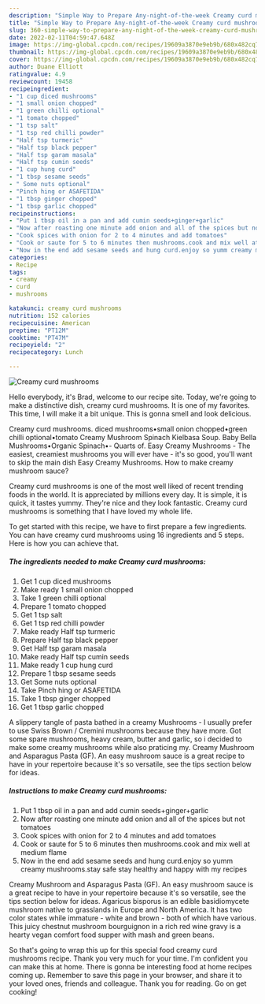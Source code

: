 ```yaml
---
description: "Simple Way to Prepare Any-night-of-the-week Creamy curd mushrooms"
title: "Simple Way to Prepare Any-night-of-the-week Creamy curd mushrooms"
slug: 360-simple-way-to-prepare-any-night-of-the-week-creamy-curd-mushrooms
date: 2022-02-11T04:59:47.648Z
image: https://img-global.cpcdn.com/recipes/19609a3870e9eb9b/680x482cq70/creamy-curd-mushrooms-recipe-main-photo.jpg
thumbnail: https://img-global.cpcdn.com/recipes/19609a3870e9eb9b/680x482cq70/creamy-curd-mushrooms-recipe-main-photo.jpg
cover: https://img-global.cpcdn.com/recipes/19609a3870e9eb9b/680x482cq70/creamy-curd-mushrooms-recipe-main-photo.jpg
author: Duane Elliott
ratingvalue: 4.9
reviewcount: 19458
recipeingredient:
- "1 cup diced mushrooms"
- "1 small onion chopped"
- "1 green chilli optional"
- "1 tomato chopped"
- "1 tsp salt"
- "1 tsp red chilli powder"
- "Half tsp turmeric"
- "Half tsp black pepper"
- "Half tsp garam masala"
- "Half tsp cumin seeds"
- "1 cup hung curd"
- "1 tbsp sesame seeds"
- " Some nuts optional"
- "Pinch hing or ASAFETIDA"
- "1 tbsp ginger chopped"
- "1 tbsp garlic chopped"
recipeinstructions:
- "Put 1 tbsp oil in a pan and add cumin seeds+ginger+garlic"
- "Now after roasting one minute add onion and all of the spices but not tomatoes"
- "Cook spices with onion for 2 to 4 minutes and add tomatoes"
- "Cook or saute for 5 to 6 minutes then mushrooms.cook and mix well at medium flame"
- "Now in the end add sesame seeds and hung curd.enjoy so yumm creamy mushrooms.stay safe stay healthy and happy with my recipes"
categories:
- Recipe
tags:
- creamy
- curd
- mushrooms

katakunci: creamy curd mushrooms 
nutrition: 152 calories
recipecuisine: American
preptime: "PT12M"
cooktime: "PT47M"
recipeyield: "2"
recipecategory: Lunch

---
```



![Creamy curd mushrooms](https://img-global.cpcdn.com/recipes/19609a3870e9eb9b/680x482cq70/creamy-curd-mushrooms-recipe-main-photo.jpg)

Hello everybody, it's Brad, welcome to our recipe site. Today, we're going to make a distinctive dish, creamy curd mushrooms. It is one of my favorites. This time, I will make it a bit unique. This is gonna smell and look delicious.

Creamy curd mushrooms. diced mushrooms•small onion chopped•green chilli optional•tomato Creamy Mushroom Spinach Kielbasa Soup. Baby Bella Mushrooms•Organic Spinach•- Quarts of. Easy Creamy Mushrooms - The easiest, creamiest mushrooms you will ever have - it&#39;s so good, you&#39;ll want to skip the main dish Easy Creamy Mushrooms. How to make creamy mushroom sauce?

Creamy curd mushrooms is one of the most well liked of recent trending foods in the world. It is appreciated by millions every day. It is simple, it is quick, it tastes yummy. They're nice and they look fantastic. Creamy curd mushrooms is something that I have loved my whole life.


To get started with this recipe, we have to first prepare a few ingredients. You can have creamy curd mushrooms using 16 ingredients and 5 steps. Here is how you can achieve that.

<!--inarticleads1-->

##### The ingredients needed to make Creamy curd mushrooms:

1. Get 1 cup diced mushrooms
1. Make ready 1 small onion chopped
1. Take 1 green chilli optional
1. Prepare 1 tomato chopped
1. Get 1 tsp salt
1. Get 1 tsp red chilli powder
1. Make ready Half tsp turmeric
1. Prepare Half tsp black pepper
1. Get Half tsp garam masala
1. Make ready Half tsp cumin seeds
1. Make ready 1 cup hung curd
1. Prepare 1 tbsp sesame seeds
1. Get  Some nuts optional
1. Take Pinch hing or ASAFETIDA
1. Take 1 tbsp ginger chopped
1. Get 1 tbsp garlic chopped


A slippery tangle of pasta bathed in a creamy Mushrooms - I usually prefer to use Swiss Brown / Cremini mushrooms because they have more. Got some spare mushrooms, heavy cream, butter and garlic, so i decided to make some creamy mushrooms while also praticing my. Creamy Mushroom and Asparagus Pasta (GF). An easy mushroom sauce is a great recipe to have in your repertoire because it&#39;s so versatile, see the tips section below for ideas. 

<!--inarticleads2-->

##### Instructions to make Creamy curd mushrooms:

1. Put 1 tbsp oil in a pan and add cumin seeds+ginger+garlic
1. Now after roasting one minute add onion and all of the spices but not tomatoes
1. Cook spices with onion for 2 to 4 minutes and add tomatoes
1. Cook or saute for 5 to 6 minutes then mushrooms.cook and mix well at medium flame
1. Now in the end add sesame seeds and hung curd.enjoy so yumm creamy mushrooms.stay safe stay healthy and happy with my recipes


Creamy Mushroom and Asparagus Pasta (GF). An easy mushroom sauce is a great recipe to have in your repertoire because it&#39;s so versatile, see the tips section below for ideas. Agaricus bisporus is an edible basidiomycete mushroom native to grasslands in Europe and North America. It has two color states while immature - white and brown - both of which have various. This juicy chestnut mushroom bourguignon in a rich red wine gravy is a hearty vegan comfort food supper with mash and green beans. 

So that's going to wrap this up for this special food creamy curd mushrooms recipe. Thank you very much for your time. I'm confident you can make this at home. There is gonna be interesting food at home recipes coming up. Remember to save this page in your browser, and share it to your loved ones, friends and colleague. Thank you for reading. Go on get cooking!
